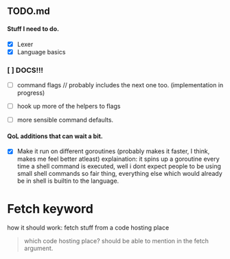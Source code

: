## TODO.md

#### Stuff I need to do.  

- [x] Lexer 
- [x] Language basics 
### [ ] DOCS!!!
- [ ] command flags // probably includes the next one too. (implementation in progress) 
- [ ] hook up more of the helpers to flags 
- [ ] more sensible command defaults.


#### QoL additions that can wait a bit. 

- [x] Make it run on different goroutines (probably makes it faster, I think, makes me feel better atleast) 
explaination: 
    it spins up a goroutine every time a shell command is executed, well i dont expect people to be using
    small shell commands so fair thing, everything else which would already be in shell is builtin
    to the language.

# Fetch keyword 
how it should work: 
    fetch stuff from a code hosting place 

> which code hosting place? 
> should be able to mention in the fetch argument. 


